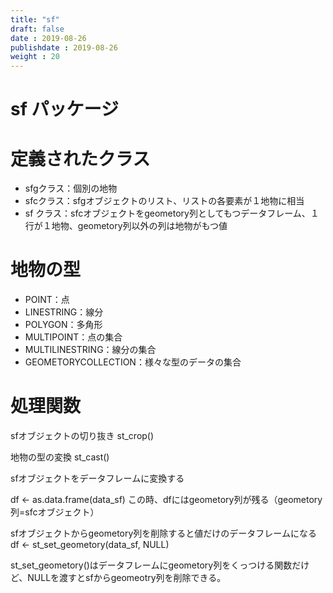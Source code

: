 ```yaml
---
title: "sf"
draft: false
date : 2019-08-26
publishdate : 2019-08-26
weight : 20
---
```



# sf パッケージ

# 定義されたクラス

- sfgクラス：個別の地物
- sfcクラス：sfgオブジェクトのリスト、リストの各要素が１地物に相当
- sf クラス：sfcオブジェクトをgeometory列としてもつデータフレーム、１行が１地物、geometory列以外の列は地物がもつ値


# 地物の型

- POINT：点
- LINESTRING：線分
- POLYGON：多角形
- MULTIPOINT：点の集合
- MULTILINESTRING：線分の集合
- GEOMETORYCOLLECTION：様々な型のデータの集合


# 処理関数

sfオブジェクトの切り抜き
st_crop() 

地物の型の変換
st_cast()

sfオブジェクトをデータフレームに変換する

df <- as.data.frame(data_sf)
この時、dfにはgeometory列が残る（geometory列=sfcオブジェクト）

sfオブジェクトからgeometory列を削除すると値だけのデータフレームになる
df <- st_set_geometory(data_sf, NULL)

st_set_geometory()はデータフレームにgeometory列をくっつける関数だけど、NULLを渡すとsfからgeomeotry列を削除できる。

